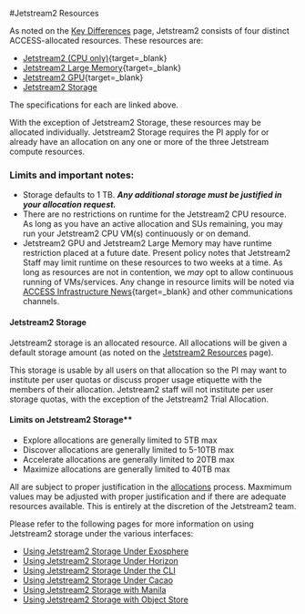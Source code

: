 #Jetstream2 Resources

As noted on the [Key Differences](../overview/architecture.md#hardware) page, Jetstream2 consists of four distinct ACCESS-allocated resources. These resources are:

* [Jetstream2 (CPU only)](../overview/config.md#compute-nodes-384-nodes){target=_blank}
* [Jetstream2 Large Memory](../overview/config.md#large-memory-nodes-32-nodes){target=_blank}
* [Jetstream2 GPU](../overview/config.md#gpu-nodes-90-nodes){target=_blank}
* [Jetstream2 Storage](resources.md#jetstream2-storage)

The specifications for each are linked above.

With the exception of Jetstream2 Storage, these resources may be allocated individually. Jetstream2 Storage requires the PI apply for or already have an allocation on any one or more of the three Jetstream compute resources.

### Limits and important notes:

* Storage defaults to 1 TB. ***Any additional storage must be justified in your allocation request.***
* There are no restrictions on runtime for the Jetstream2 CPU resource. As long as you have an active allocation and SUs remaining, you may run your Jetstream2 CPU VM(s) continuously or on demand.
* Jetstream2 GPU and Jetstream2 Large Memory may have runtime restriction placed at a future date. Present policy notes that Jetstream2 Staff may limit runtime on these resources to two weeks at a time. As long as resources are not in contention, we *may* opt to allow continuous running of VMs/services. Any change in resource limits will be noted via [ACCESS Infrastructure News](https://operations.access-ci.org/infrastructure_news){target=_blank} and other communications channels.

#### Jetstream2 Storage

Jetstream2 storage is an allocated resource. All allocations will be given a default storage amount (as noted on the [Jetstream2 Resources](../general/resources.md) page).

This storage is usable by all users on that allocation so the PI may want to institute per user quotas or discuss proper usage etiquette with the members of their allocation. Jetstream2 staff will not institute per user storage quotas, with the exception of the Jetstream2 Trial Allocation.

#### Limits on Jetstream2 Storage**

- Explore allocations are generally limited to 5TB max
- Discover allocations are generally limited to 5-10TB max
- Accelerate allocations are generally limited to 20TB max
- Maximize allocations are generally limited to 40TB max

All are subject to proper justification in the [allocations](../alloc/overview.md) process. Maxmimum values may be adjusted with proper justification and if there are adequate resources available. This is entirely at the discretion of the Jetstream2 team.

Please refer to the following pages for more information on using Jetstream2 storage under the various interfaces:

- [Using Jetstream2 Storage Under Exosphere](../ui/exo/storage.md)
- [Using Jetstream2 Storage Under Horizon](../ui/horizon/storage.md)
- [Using Jetstream2 Storage Under the CLI](../ui/cli/storage.md)
- [Using Jetstream2 Storage Under Cacao](../ui/cacao/storage.md)
- [Using Jetstream2 Storage with Manila](../general/manila.md)
- [Using Jetstream2 Storage with Object Store](../general/object.md)
